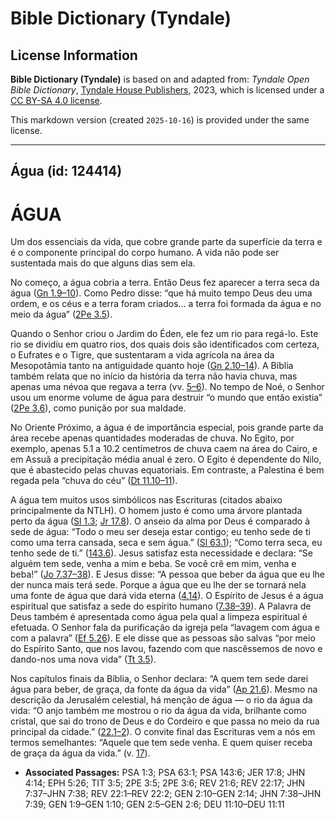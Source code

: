 # Bible Dictionary (Tyndale)

## License Information

**Bible Dictionary (Tyndale)** is based on and adapted from: _Tyndale Open Bible Dictionary_, [Tyndale House Publishers](https://tyndaleopenresources.com/), 2023, which is licensed under a [CC BY-SA 4.0 license](https://creativecommons.org/licenses/by-sa/4.0/legalcode.en).

This markdown version (created `2025-10-16`) is provided under the same license.



--------------------------------

## Água (id: 124414)

ÁGUA
====

Um dos essenciais da vida, que cobre grande parte da superfície da terra e é o componente principal do corpo humano. A vida não pode ser sustentada mais do que alguns dias sem ela.

No começo, a água cobria a terra. Então Deus fez aparecer a terra seca da água ([Gn 1\.9–10](https://ref.ly/Gen1:9-Gen1:10)). Como Pedro disse: “que há muito tempo Deus deu uma ordem, e os céus e a terra foram criados... a terra foi formada da água e no meio da água” ([2Pe 3\.5](https://ref.ly/2Pet3:5)).

Quando o Senhor criou o Jardim do Éden, ele fez um rio para regá\-lo. Este rio se dividiu em quatro rios, dos quais dois são identificados com certeza, o Eufrates e o Tigre, que sustentaram a vida agrícola na área da Mesopotâmia tanto na antiguidade quanto hoje ([Gn 2\.10–14](https://ref.ly/Gen2:10-Gen2:14)). A Bíblia também relata que no início da história da terra não havia chuva, mas apenas uma névoa que regava a terra (vv. [5–6](https://ref.ly/Gen2:5-Gen2:6)). No tempo de Noé, o Senhor usou um enorme volume de água para destruir “o mundo que então existia” ([2Pe 3\.6](https://ref.ly/2Pet3:6)), como punição por sua maldade.

No Oriente Próximo, a água é de importância especial, pois grande parte da área recebe apenas quantidades moderadas de chuva. No Egito, por exemplo, apenas 5\.1 a 10\.2 centímetros de chuva caem na área do Cairo, e em Assuã a precipitação média anual é zero. O Egito é dependente do Nilo, que é abastecido pelas chuvas equatoriais. Em contraste, a Palestina é bem regada pela “chuva do céu” ([Dt 11\.10–11](https://ref.ly/Deut11:10-Deut11:11)).

A água tem muitos usos simbólicos nas Escrituras (citados abaixo principalmente da NTLH). O homem justo é como uma árvore plantada perto da água ([Sl 1\.3](https://ref.ly/Ps1:3); [Jr 17\.8](https://ref.ly/Jer17:8)). O anseio da alma por Deus é comparado à sede de água: “Todo o meu ser deseja estar contigo; eu tenho sede de ti como uma terra cansada, seca e sem água.” ([Sl 63\.1](https://ref.ly/Ps63:1)); “Como terra seca, eu tenho sede de ti.” ([143\.6](https://ref.ly/Ps143:6)). Jesus satisfaz esta necessidade e declara: “Se alguém tem sede, venha a mim e beba. Se você crê em mim, venha e beba!” ([Jo 7\.37–38](https://ref.ly/John7:37-John7:38)). E Jesus disse: “A pessoa que beber da água que eu lhe der nunca mais terá sede. Porque a água que eu lhe der se tornará nela uma fonte de água que dará vida eterna ([4\.14](https://ref.ly/John4:14)). O Espírito de Jesus é a água espiritual que satisfaz a sede do espírito humano ([7\.38–39](https://ref.ly/John7:38-John7:39)). A Palavra de Deus também é apresentada como água pela qual a limpeza espiritual é efetuada. O Senhor fala da purificação da igreja pela “lavagem com água e com a palavra” ([Ef 5\.26](https://ref.ly/Eph5:26)). E ele disse que as pessoas são salvas “por meio do Espírito Santo, que nos lavou, fazendo com que nascêssemos de novo e dando\-nos uma nova vida” ([Tt 3\.5](https://ref.ly/Titus3:5)).

Nos capítulos finais da Bíblia, o Senhor declara: “A quem tem sede darei água para beber, de graça, da fonte da água da vida” ([Ap 21\.6](https://ref.ly/Rev21:6)). Mesmo na descrição da Jerusalém celestial, há menção de água — o rio da água da vida: “O anjo também me mostrou o rio da água da vida, brilhante como cristal, que sai do trono de Deus e do Cordeiro e que passa no meio da rua principal da cidade.” ([22\.1–2](https://ref.ly/Rev22:1-Rev22:2)). O convite final das Escrituras vem a nós em termos semelhantes: “Aquele que tem sede venha. E quem quiser receba de graça da água da vida.” (v. [17](https://ref.ly/Rev22:17)).

* **Associated Passages:** PSA 1:3; PSA 63:1; PSA 143:6; JER 17:8; JHN 4:14; EPH 5:26; TIT 3:5; 2PE 3:5; 2PE 3:6; REV 21:6; REV 22:17; JHN 7:37–JHN 7:38; REV 22:1–REV 22:2; GEN 2:10–GEN 2:14; JHN 7:38–JHN 7:39; GEN 1:9–GEN 1:10; GEN 2:5–GEN 2:6; DEU 11:10–DEU 11:11

